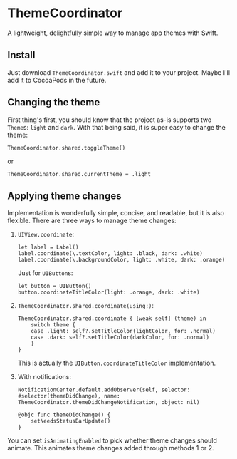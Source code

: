 # ThemeCoordinator
A lightweight, delightfully simple way to manage app themes with Swift.

## Install

Just download `ThemeCoordinator.swift` and add it to your project. Maybe I'll add it to CocoaPods in the future.

## Changing the theme

First thing's first, you should know that the project as-is supports two `Theme`s: `light` and `dark`. With that being said, it is super easy to change the theme:

    ThemeCoordinator.shared.toggleTheme()
    
or

    ThemeCoordinator.shared.currentTheme = .light

## Applying theme changes

Implementation is wonderfully simple, concise, and readable, but it is also flexible. There are three ways to manage theme changes:

1. `UIView.coordinate`:

       let label = Label()
       label.coordinate(\.textColor, light: .black, dark: .white)
       label.coordinate(\.backgroundColor, light: .white, dark: .orange)
    
    Just for `UIButton`s:

       let button = UIButton()
       button.coordinateTitleColor(light: .orange, dark: .white)
    
2. `ThemeCoordinator.shared.coordinate(using:)`:

       ThemeCoordinator.shared.coordinate { [weak self] (theme) in
           switch theme {
           case .light: self?.setTitleColor(lightColor, for: .normal)
           case .dark: self?.setTitleColor(darkColor, for: .normal)
           }
       }
    
    This is actually the `UIButton.coordinateTitleColor` implementation.

3. With notifications:

       NotificationCenter.default.addObserver(self, selector: #selector(themeDidChange), name: ThemeCoordinator.themeDidChangeNotification, object: nil)
       
       @objc func themeDidChange() {
           setNeedsStatusBarUpdate()
       }

You can set `isAnimatingEnabled` to pick whether theme changes should animate. This animates theme changes added through methods 1 or 2. 
